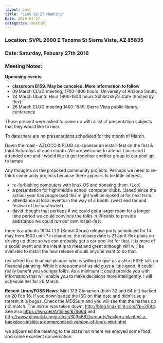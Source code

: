 ```yaml
---
layout: post
title: "CLUG 02-27 Meeting"
Date: 2016-02-27
categories: meeting
---
```

### Location: SVPL 2600 E Tacoma St Sierra Vista, AZ 85635

### Date: Saturday, Febuary 27th 2016

### Meeting Notes:

**Upcoming events**:

* **classroom B159. May be canceled. More information to follow**
* 09 March CLUG meeting, 1700-1800 hours, University of Arizona South,
* 24 March Ubuntu Hour 1800-1900 hours Schlotzsky's Cafe (hosted by Rex)
* 26 March CLUG meeting 1400-1545, Sierra Vista public library, conference

Those present were asked to come up with a list of presentation subjects that they
would like to hear.

To date there are no presentations scheduled for the month of March.

Down the road – AZLOCO & PLUG co-sponsor an install-fest on the first & third Saturdays of each month. We are welcome to attend. Louie and I attended one and I would like to get together another group to car pool up to tempe

Any thoughts on the proposed community projects. Perhaps we need to re-think community projects because there appears to be little interest.
- re-furbishing computers with linux OS and donating them. (Leo)
- a presentation for high/middle school computer clubs. (Janet) since the school year has progressed this might well be looked at for next term.
- attendance at local events in the way of a booth. (west end far and festival of the southwest)
- david thought that perhaps if we could get a larger room for a longer time period we could convince the folks in Phoenix to provide assistance we could run our own install-fest

there is a ubuntu 16.04 LTS (Xenial Xerus) release party scheduled for 14 may from 1500 until ? in chandler. the release date is 21 april. Rex plans on driving up there so we can probably get a car pool list for that. it is more of a social event and the intent is to meet and greet although wifi will be available to install the new release should anyone want to do that.

rex talked to a financial planner who is willing to give us a short FREE talk on financial planning. While it does some of us old guys a little good, it could really benefit you younger folks. As a minimum it could provide you with information that will enable you to make decisions more intelligently. I will schedule her for 26 March.

**Recent Linux/FOSS News**:
Mint 17.3 Cinnamon (both 32 and 64 bit) hacked on 20 Feb 16. If you downloaded the ISO on that date and didn't use a torrent, it is bogus. Check the MD5Sum and you will see that the hashes do not match. The mirror was taken down. <http://blog.linuxmint.com/?p=2994>. See also <https://lwn.net/Articles/676664> and <http://www.pcworld.com/article/3035682/security/hackers-planted-a-backdoor-inside-a-compromised-version-of-linux-mint.html>

we adjourned the meeting to the pizza hut where we enjoyed some food and some excellent conversation.
